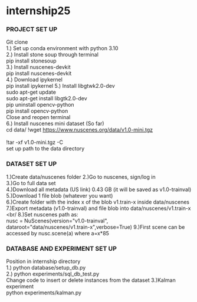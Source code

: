 # internship25

### PROJECT SET UP
Git clone <br/>
1.) Set up conda environment with python 3.10 <br/>
2.) Install stone soup through terminal <br/>
pip install stonesoup <br/>
3.) Install nuscenes-devkit <br/>
pip install nuscenes-devkit <br/>
4.) Download ipykernel <br/>
pip install ipykernel
5.) Install libgtwk2.0-dev <br/>
sudo apt-get update <br/> 
sudo apt-get install libgtk2.0-dev <br/>
pip uninstall opencv-python <br/>
pip install opencv-python <br/> 
Close and reopen terminal <br/> 
6.) Install nuscenes mini dataset (So far) <br/>
cd data/
!wget https://www.nuscenes.org/data/v1.0-mini.tgz <br/>  
!tar -xf v1.0-mini.tgz -C   <br/>
set up path to the data directory <br/>

### DATASET SET UP 
1.)Create data/nuscenes folder
2.)Go to nuscenes, sign/log in <br/>
3.)Go to full data set <br/>
4.)Download all metadata (US link) 0.43 GB (it will be saved as v1.0-trainval)<br/>
5.)Download 1 file blob (whatever you want) <br/>
6.)Create folder with the index x of the blob v1.train-x inside data/nuscenes <br/>
7.)Export metadata (v1.0-trainval) and file blob into data/nuscenes/v1.train-x <br/
8.)Set nuscenes path as:  <br/>
nusc = NuScenes(version="v1.0-trainval", dataroot="data/nuscenes/v1.train-x",verbose=True)
9.)First scene can be accessed by nusc.scene(a) where a=x*85


### DATABASE AND EXPERIMENT SET UP
Position in internship directory <br/>
1.) python database/setup_db.py <br/>
2.) python experiments/sql_db_test.py <br/>
Change code to insert or delete instances from the dataset
3.)Kalman experiment <br/>
 python experiments/kalman.py